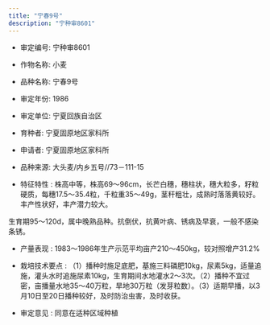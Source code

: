 ```yaml
---
title: "宁春9号"
description: "宁种审8601"
---
```

* 审定编号:  宁种审8601

*  作物名称:  小麦

*  品种名称:  宁春9号

*  审定年份:  1986

*  审定单位:  宁夏回族自治区

* 育种者:  宁夏固原地区家科所

*  申请者:  宁夏固原地区家科所

*  品种来源:  大头麦/内乡五号//73－111-15

*  特征特性 : 
株高中等，株高69～96cm，长芒白穗，穗柱状，穗大粒多，籽粒硬质，每穗17.5～35.4粒，千粒重35～49g，茎秆粗壮，成熟时落落黄较好。丰产性状好，丰产潜力较大。
生育期95～120d，属中晚熟品种。抗倒伏，抗黄叶病、锈病及早衰，一般不感染条锈。

 
*  产量表现 : 
1983～1986年生产示范平均亩产210～450kg，较对照增产31.2%

*  栽培技术要点 : 
（1）播种时施足底肥，基施三料磷肥10kg，尿素5kg，适量追施，灌头水时追施尿素10kg，生育期间水地灌水2～3次。（2）播种不宜过密，亩播量水地35～40万粒，旱地30万粒（发芽粒数）。（3）适期早播，以3月10日至20日播种较好，及时防治虫害，及时收获。

*  审定意见 : 
同意在适种区域种植
